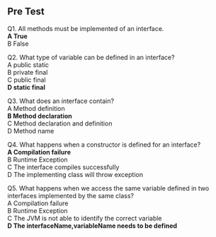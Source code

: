 ## Pre Test

Q1. All methods must be implemented of an interface.<br>
**A True**<br>
B False<br>

Q2. What type of variable can be defined in an interface?<br>
A public static<br>
B private final<br>
C public final<br>
**D static final**<br>

Q3. What does an interface contain?<br>
A Method definition<br>
**B Method declaration**<br>
C Method declaration and definition<br>
D Method name<br>

Q4. What happens when a constructor is defined for an interface?<br>
**A Compilation failure**<br>
B Runtime Exception<br>
C The interface compiles successfully<br>
D The implementing class will throw exception<br>

Q5. What happens when we access the same variable defined in two interfaces implemented by the same class?<br>
A Compilation failure<br>
B Runtime Exception<br>
C The JVM is not able to identify the correct variable<br>
**D The interfaceName,variableName needs to be defined**<br>
